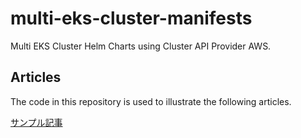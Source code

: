 # multi-eks-cluster-manifests

Multi EKS Cluster Helm Charts using Cluster API Provider AWS.

## Articles

The code in this repository is used to illustrate the following articles.

[サンプル記事](https://example.com)

